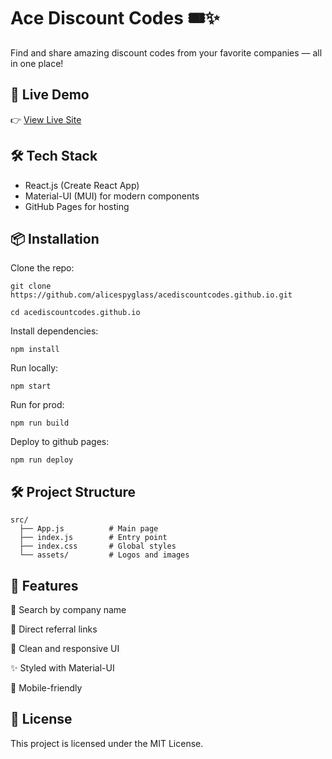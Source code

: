 # Ace Discount Codes 🎟️✨

Find and share amazing discount codes from your favorite companies — all in one place!

## 🚀 Live Demo

👉 [View Live Site](https://alicespyglass.github.io/acediscountcodes.github.io/)

## 🛠️ Tech Stack

- React.js (Create React App)
- Material-UI (MUI) for modern components
- GitHub Pages for hosting

## 📦 Installation

Clone the repo:

```
git clone https://github.com/alicespyglass/acediscountcodes.github.io.git

cd acediscountcodes.github.io
```

Install dependencies:
```
npm install
```

Run locally:
```
npm start
```

Run for prod:
```
npm run build
```

Deploy to github pages:
```
npm run deploy
```

## 🛠 Project Structure

```
src/
  ├── App.js          # Main page
  ├── index.js        # Entry point
  ├── index.css       # Global styles
  └── assets/         # Logos and images
```

## 🌟 Features

🔎 Search by company name

🔗 Direct referral links

🎨 Clean and responsive UI

✨ Styled with Material-UI

📱 Mobile-friendly

## 📜 License
This project is licensed under the MIT License.

